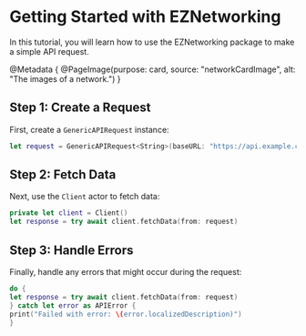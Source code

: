 # Getting Started with EZNetworking

In this tutorial, you will learn how to use the EZNetworking package to make a simple API request.

@Metadata {
    @PageImage(purpose: card, source: "networkCardImage", alt: "The images of a network.")
}

## Step 1: Create a Request

First, create a `GenericAPIRequest` instance:

```swift
let request = GenericAPIRequest<String>(baseURL: "https://api.example.com", path: "/data")
```
## Step 2: Fetch Data

Next, use the `Client` actor to fetch data:
```swift
private let client = Client()
let response = try await client.fetchData(from: request)
```
## Step 3: Handle Errors

Finally, handle any errors that might occur during the request:

```swift
do {
let response = try await client.fetchData(from: request)
} catch let error as APIError {
print("Failed with error: \(error.localizedDescription)")
}
```
